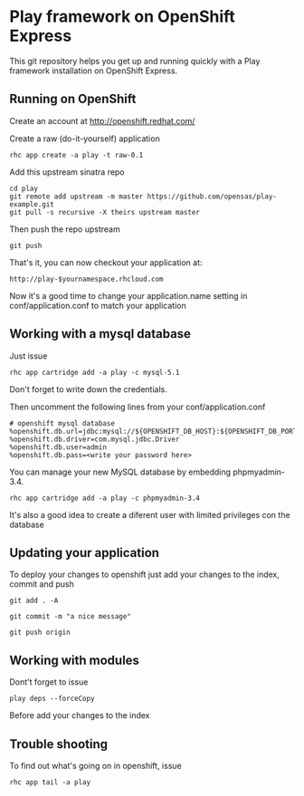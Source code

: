 Play framework on OpenShift Express
============================

This git repository helps you get up and running quickly with a Play framework installation
on OpenShift Express.


Running on OpenShift
----------------------------

Create an account at http://openshift.redhat.com/

Create a raw (do-it-yourself) application

    rhc app create -a play -t raw-0.1

Add this upstream sinatra repo

    cd play
    git remote add upstream -m master https://github.com/opensas/play-example.git
    git pull -s recursive -X theirs upstream master
    
Then push the repo upstream

    git push

That's it, you can now checkout your application at:

    http://play-$yournamespace.rhcloud.com

Now it's a good time to change your application.name setting in conf/application.conf to match your application

Working with a mysql database
----------------------------

Just issue

    rhc app cartridge add -a play -c mysql-5.1

Don't forget to write down the credentials.

Then uncomment the following lines from your conf/application.conf

    # openshift mysql database
    %openshift.db.url=jdbc:mysql://${OPENSHIFT_DB_HOST}:${OPENSHIFT_DB_PORT}/${OPENSHIFT_APP_NAME}
    %openshift.db.driver=com.mysql.jdbc.Driver
    %openshift.db.user=admin
    %openshift.db.pass=<write your password here>

You can manage your new MySQL database by embedding phpmyadmin-3.4.

    rhc app cartridge add -a play -c phpmyadmin-3.4

It's also a good idea to create a diferent user with limited privileges con the database

Updating your application
----------------------------

To deploy your changes to openshift just add your changes to the index, commit and push

    git add . -A

    git commit -m "a nice message"

    git push origin

Working with modules
----------------------------

Dont't forget to issue 

    play deps --forceCopy

Before add your changes to the index

Trouble shooting
----------------------------

To find out what's going on in openshift, issue

    rhc app tail -a play